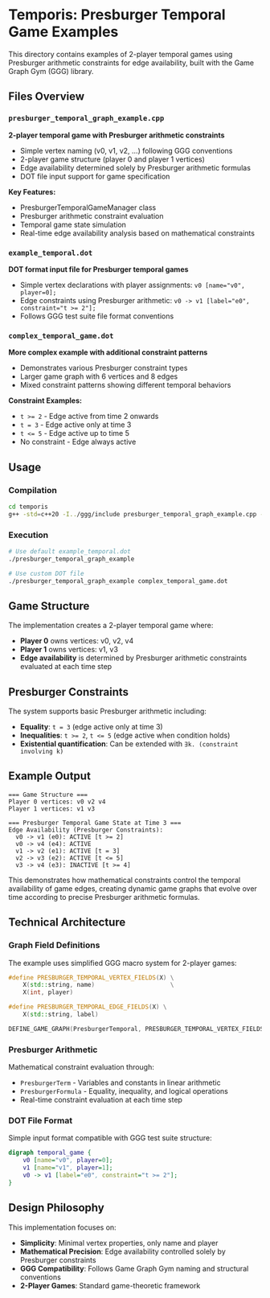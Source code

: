 # Temporis: Presburger Temporal Game Examples

This directory contains examples of 2-player temporal games using Presburger arithmetic constraints for edge availability, built with the Game Graph Gym (GGG) library.

## Files Overview

### `presburger_temporal_graph_example.cpp`
**2-player temporal game with Presburger arithmetic constraints**
- Simple vertex naming (v0, v1, v2, ...) following GGG conventions
- 2-player game structure (player 0 and player 1 vertices)
- Edge availability determined solely by Presburger arithmetic formulas
- DOT file input support for game specification

**Key Features:**
- PresburgerTemporalGameManager class
- Presburger arithmetic constraint evaluation
- Temporal game state simulation
- Real-time edge availability analysis based on mathematical constraints

### `example_temporal.dot`
**DOT format input file for Presburger temporal games**
- Simple vertex declarations with player assignments: `v0 [name="v0", player=0];`
- Edge constraints using Presburger arithmetic: `v0 -> v1 [label="e0", constraint="t >= 2"];`
- Follows GGG test suite file format conventions

### `complex_temporal_game.dot`
**More complex example with additional constraint patterns**
- Demonstrates various Presburger constraint types
- Larger game graph with 6 vertices and 8 edges
- Mixed constraint patterns showing different temporal behaviors

**Constraint Examples:**
- `t >= 2` - Edge active from time 2 onwards
- `t = 3` - Edge active only at time 3
- `t <= 5` - Edge active up to time 5
- No constraint - Edge always active

## Usage

### Compilation
```bash
cd temporis
g++ -std=c++20 -I../ggg/include presburger_temporal_graph_example.cpp -o presburger_temporal_graph_example
```

### Execution
```bash
# Use default example_temporal.dot
./presburger_temporal_graph_example

# Use custom DOT file
./presburger_temporal_graph_example complex_temporal_game.dot
```

## Game Structure

The implementation creates a 2-player temporal game where:
- **Player 0** owns vertices: v0, v2, v4
- **Player 1** owns vertices: v1, v3
- **Edge availability** is determined by Presburger arithmetic constraints evaluated at each time step

## Presburger Constraints

The system supports basic Presburger arithmetic including:
- **Equality**: `t = 3` (edge active only at time 3)
- **Inequalities**: `t >= 2`, `t <= 5` (edge active when condition holds)
- **Existential quantification**: Can be extended with `∃k. (constraint involving k)`

## Example Output

```
=== Game Structure ===
Player 0 vertices: v0 v2 v4 
Player 1 vertices: v1 v3 

=== Presburger Temporal Game State at Time 3 ===
Edge Availability (Presburger Constraints):
  v0 -> v1 (e0): ACTIVE [t >= 2]
  v0 -> v4 (e4): ACTIVE
  v1 -> v2 (e1): ACTIVE [t = 3]
  v2 -> v3 (e2): ACTIVE [t <= 5]
  v3 -> v4 (e3): INACTIVE [t >= 4]
```

This demonstrates how mathematical constraints control the temporal availability of game edges, creating dynamic game graphs that evolve over time according to precise Presburger arithmetic formulas.

## Technical Architecture

### Graph Field Definitions
The example uses simplified GGG macro system for 2-player games:
```cpp
#define PRESBURGER_TEMPORAL_VERTEX_FIELDS(X) \
    X(std::string, name)                     \
    X(int, player)

#define PRESBURGER_TEMPORAL_EDGE_FIELDS(X) \
    X(std::string, label)

DEFINE_GAME_GRAPH(PresburgerTemporal, PRESBURGER_TEMPORAL_VERTEX_FIELDS, PRESBURGER_TEMPORAL_EDGE_FIELDS, PRESBURGER_TEMPORAL_GRAPH_FIELDS)
```

### Presburger Arithmetic
Mathematical constraint evaluation through:
- `PresburgerTerm` - Variables and constants in linear arithmetic
- `PresburgerFormula` - Equality, inequality, and logical operations
- Real-time constraint evaluation at each time step

### DOT File Format
Simple input format compatible with GGG test suite structure:
```dot
digraph temporal_game {
    v0 [name="v0", player=0];
    v1 [name="v1", player=1];
    v0 -> v1 [label="e0", constraint="t >= 2"];
}
```

## Design Philosophy

This implementation focuses on:
- **Simplicity**: Minimal vertex properties, only name and player
- **Mathematical Precision**: Edge availability controlled solely by Presburger constraints
- **GGG Compatibility**: Follows Game Graph Gym naming and structural conventions
- **2-Player Games**: Standard game-theoretic framework

